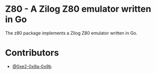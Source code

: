 # Z80 - A Zilog Z80 emulator written in Go

The z80 package implements a Zilog Z80 emulator written in Go.

# Contributors

* [@0xe2-0x9a-0x9b](https://github.com/@0xe2-0x9a-0x9b)
